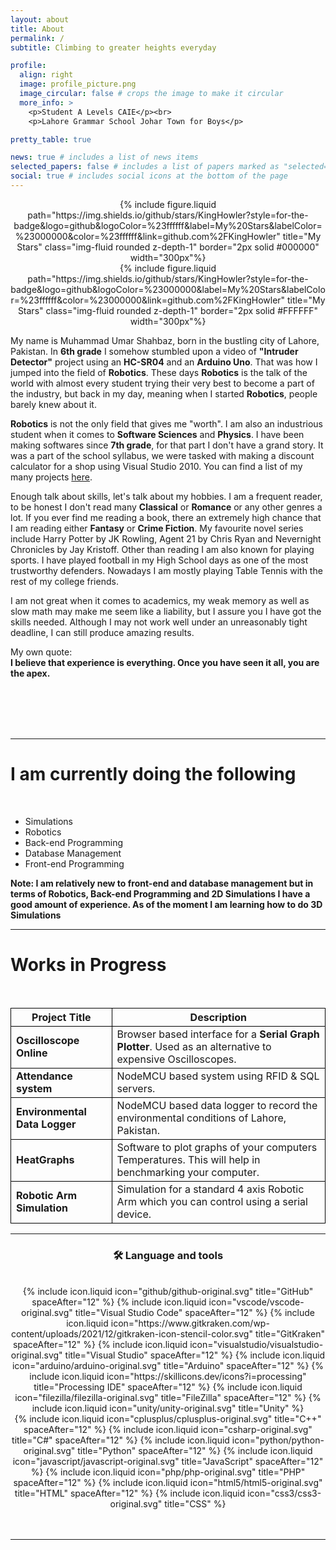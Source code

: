 ```yaml
---
layout: about
title: About
permalink: /
subtitle: Climbing to greater heights everyday

profile:
  align: right
  image: profile_picture.png
  image_circular: false # crops the image to make it circular
  more_info: >
    <p>Student A Levels CAIE</p><br>
    <p>Lahore Grammar School Johar Town for Boys</p>

pretty_table: true

news: true # includes a list of news items
selected_papers: false # includes a list of papers marked as "selected={true}"
social: true # includes social icons at the bottom of the page
---
```


<style>
th, td {
  border:1px solid black;
}
</style>

<div align="center" class="light-items">
{% include figure.liquid path="https://img.shields.io/github/stars/KingHowler?style=for-the-badge&logo=github&logoColor=%23ffffff&label=My%20Stars&labelColor=%23000000&color=%23ffffff&link=github.com%2FKingHowler" title="My Stars" class="img-fluid rounded z-depth-1" border="2px solid #000000" width="300px"%}
</div>
<div align="center" class="dark-items">
{% include figure.liquid path="https://img.shields.io/github/stars/KingHowler?style=for-the-badge&logo=github&logoColor=%23000000&label=My%20Stars&labelColor=%23ffffff&color=%23000000&link=github.com%2FKingHowler" title="My Stars" class="img-fluid rounded z-depth-1" border="2px solid #FFFFFF" width="300px"%}
</div>

My name is Muhammad Umar Shahbaz, born in the bustling city of Lahore, Pakistan. In **6th grade** I somehow stumbled upon a video of **"Intruder Detector"** project using an **HC-SR04** and an **Arduino Uno**. That was how I jumped into the field of **Robotics**. These days **Robotics** is the talk of the world with almost every student trying their very best to become a part of the industry, but back in my day, meaning when I started **Robotics**, people barely knew about it.

**Robotics** is not the only field that gives me "worth". I am also an industrious student when it comes to **Software Sciences** and **Physics**. I have been making softwares since **7th grade**, for that part I don't have a grand story. It was a part of the school syllabus, we were tasked with making a discount calculator for a shop using Visual Studio 2010. You can find a list of my many projects [here](projects/).

Enough talk about skills, let's talk about my hobbies. I am a frequent reader, to be honest I don't read many **Classical** or **Romance** or any other genres a lot. If you ever find me reading a book, there an extremely high chance that I am reading either **Fantasy** or **Crime Fiction**. My favourite novel series include Harry Potter by JK Rowling, Agent 21 by Chris Ryan and Nevernight Chronicles by Jay Kristoff. Other than reading I am also known for playing sports. I have played football in my High School days as one of the most trustworthy defenders. Nowadays I am mostly playing Table Tennis with the rest of my college friends.

I am not great when it comes to academics, my weak memory as well as slow math may make me seem like a liability, but I assure you I have got the skills needed. Although I may not work well under an unreasonably tight deadline, I can still produce amazing results.

My own quote: <br> **I believe that experience is everything. Once you have seen it all, you are the apex.**

<br><br><br><br>

---

<h1>I am currently doing the following</h1>

<br>

- Simulations
- Robotics
- Back-end Programming
- Database Management
- Front-end Programming

**Note: I am relatively new to front-end and database management but in terms of Robotics, Back-end Programming and 2D Simulations I have a good amount of experience. As of the moment I am learning how to do 3D Simulations**

---

<h1 align="left">Works in Progress</h1>

<br>

| Project Title                 | Description                                                                                                |
| ----------------------------- | ---------------------------------------------------------------------------------------------------------- |
| **Oscilloscope Online**       | Browser based interface for a **Serial Graph Plotter**. Used as an alternative to expensive Oscilloscopes. |
| **Attendance system**         | NodeMCU based system using RFID & SQL servers.                                                             |
| **Environmental Data Logger** | NodeMCU based data logger to record the environmental conditions of Lahore, Pakistan.                      |
| **HeatGraphs**                | Software to plot graphs of your computers Temperatures. This will help in benchmarking your computer.      |
| **Robotic Arm Simulation**    | Simulation for a standard 4 axis Robotic Arm which you can control using a serial device.                  |

---

<h3 align="center">🛠 Language and tools</h3>

<br>

<div align="center">
  {% include icon.liquid icon="github/github-original.svg" title="GitHub" spaceAfter="12" %}
  {% include icon.liquid icon="vscode/vscode-original.svg" title="Visual Studio Code" spaceAfter="12" %}
  {% include icon.liquid icon="https://www.gitkraken.com/wp-content/uploads/2021/12/gitkraken-icon-stencil-color.svg" title="GitKraken" spaceAfter="12" %}
  {% include icon.liquid icon="visualstudio/visualstudio-original.svg" title="Visual Studio" spaceAfter="12" %}
  {% include icon.liquid icon="arduino/arduino-original.svg" title="Arduino" spaceAfter="12" %}
  {% include icon.liquid icon="https://skillicons.dev/icons?i=processing" title="Processing IDE" spaceAfter="12" %}
  {% include icon.liquid icon="filezilla/filezilla-original.svg" title="FileZilla" spaceAfter="12" %}
  {% include icon.liquid icon="unity/unity-original.svg" title="Unity" %}
</div>
<div align="center">
  {% include icon.liquid icon="cplusplus/cplusplus-original.svg" title="C++" spaceAfter="12" %}
  {% include icon.liquid icon="csharp-original.svg" title="C#" spaceAfter="12" %}
  {% include icon.liquid icon="python/python-original.svg" title="Python" spaceAfter="12" %}
  {% include icon.liquid icon="javascript/javascript-original.svg" title="JavaScript" spaceAfter="12" %}
  {% include icon.liquid icon="php/php-original.svg" title="PHP" spaceAfter="12" %}
  {% include icon.liquid icon="html5/html5-original.svg" title="HTML" spaceAfter="12" %}
  {% include icon.liquid icon="css3/css3-original.svg" title="CSS" %}
</div>
<br><br>

---
